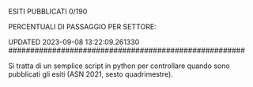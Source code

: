 ESITI PUBBLICATI 0/190 

PERCENTUALI DI PASSAGGIO PER SETTORE:

UPDATED 2023-09-08 13:22:09.261330
###################################################### 

Si tratta di un semplice script in python per controllare quando sono pubblicati gli esiti (ASN 2021, sesto quadrimestre).

